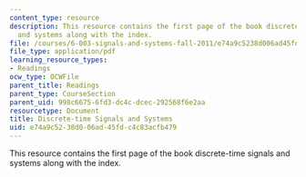 ```yaml
---
content_type: resource
description: This resource contains the first page of the book discrete-time signals
  and systems along with the index.
file: /courses/6-003-signals-and-systems-fall-2011/e74a9c5238d006ad45fdc4c83acfb479_MIT6_003F11_front.pdf
file_type: application/pdf
learning_resource_types:
- Readings
ocw_type: OCWFile
parent_title: Readings
parent_type: CourseSection
parent_uid: 998c6675-6fd3-dc4c-dcec-292568f6e2aa
resourcetype: Document
title: Discrete-time Signals and Systems
uid: e74a9c52-38d0-06ad-45fd-c4c83acfb479
---
```

This resource contains the first page of the book discrete-time signals and systems along with the index.

